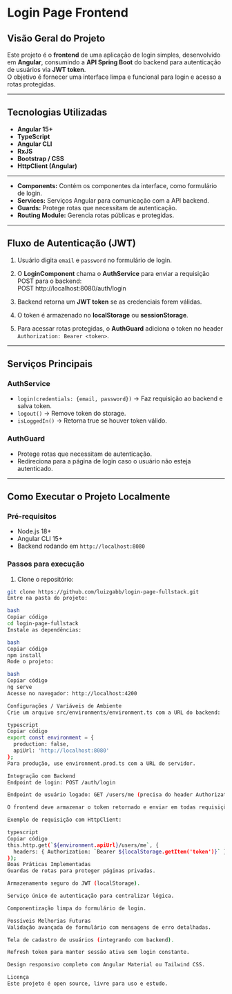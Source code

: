 # Login Page Frontend

## Visão Geral do Projeto
Este projeto é o **frontend** de uma aplicação de login simples, desenvolvido em **Angular**, consumindo a **API Spring Boot** do backend para autenticação de usuários via **JWT token**.  
O objetivo é fornecer uma interface limpa e funcional para login e acesso a rotas protegidas.

---

## Tecnologias Utilizadas
- **Angular 15+**
- **TypeScript**
- **Angular CLI**
- **RxJS**
- **Bootstrap / CSS**
- **HttpClient (Angular)**

---

- **Components:** Contém os componentes da interface, como formulário de login.  
- **Services:** Serviços Angular para comunicação com a API backend.  
- **Guards:** Protege rotas que necessitam de autenticação.  
- **Routing Module:** Gerencia rotas públicas e protegidas.  

---

## Fluxo de Autenticação (JWT)
1. Usuário digita `email` e `password` no formulário de login.  
2. O **LoginComponent** chama o **AuthService** para enviar a requisição POST para o backend:  
POST http://localhost:8080/auth/login

3. Backend retorna um **JWT token** se as credenciais forem válidas.  
4. O token é armazenado no **localStorage** ou **sessionStorage**.  
5. Para acessar rotas protegidas, o **AuthGuard** adiciona o token no header `Authorization: Bearer <token>`.

---

## Serviços Principais
### AuthService
- `login(credentials: {email, password})` → Faz requisição ao backend e salva token.  
- `logout()` → Remove token do storage.  
- `isLoggedIn()` → Retorna true se houver token válido.

### AuthGuard
- Protege rotas que necessitam de autenticação.  
- Redireciona para a página de login caso o usuário não esteja autenticado.

---

## Como Executar o Projeto Localmente

### Pré-requisitos
- Node.js 18+  
- Angular CLI 15+  
- Backend rodando em `http://localhost:8080`  

### Passos para execução
1. Clone o repositório:
```bash
git clone https://github.com/luizgabb/login-page-fullstack.git
Entre na pasta do projeto:

bash
Copiar código
cd login-page-fullstack
Instale as dependências:

bash
Copiar código
npm install
Rode o projeto:

bash
Copiar código
ng serve
Acesse no navegador: http://localhost:4200

Configurações / Variáveis de Ambiente
Crie um arquivo src/environments/environment.ts com a URL do backend:

typescript
Copiar código
export const environment = {
  production: false,
  apiUrl: 'http://localhost:8080'
};
Para produção, use environment.prod.ts com a URL do servidor.

Integração com Backend
Endpoint de login: POST /auth/login

Endpoint de usuário logado: GET /users/me (precisa do header Authorization: Bearer <token>)

O frontend deve armazenar o token retornado e enviar em todas requisições protegidas.

Exemplo de requisição com HttpClient:

typescript
Copiar código
this.http.get(`${environment.apiUrl}/users/me`, {
  headers: { Authorization: `Bearer ${localStorage.getItem('token')}` }
});
Boas Práticas Implementadas
Guardas de rotas para proteger páginas privadas.

Armazenamento seguro do JWT (localStorage).

Serviço único de autenticação para centralizar lógica.

Componentização limpa do formulário de login.

Possíveis Melhorias Futuras
Validação avançada de formulário com mensagens de erro detalhadas.

Tela de cadastro de usuários (integrando com backend).

Refresh token para manter sessão ativa sem login constante.

Design responsivo completo com Angular Material ou Tailwind CSS.

Licença
Este projeto é open source, livre para uso e estudo.
